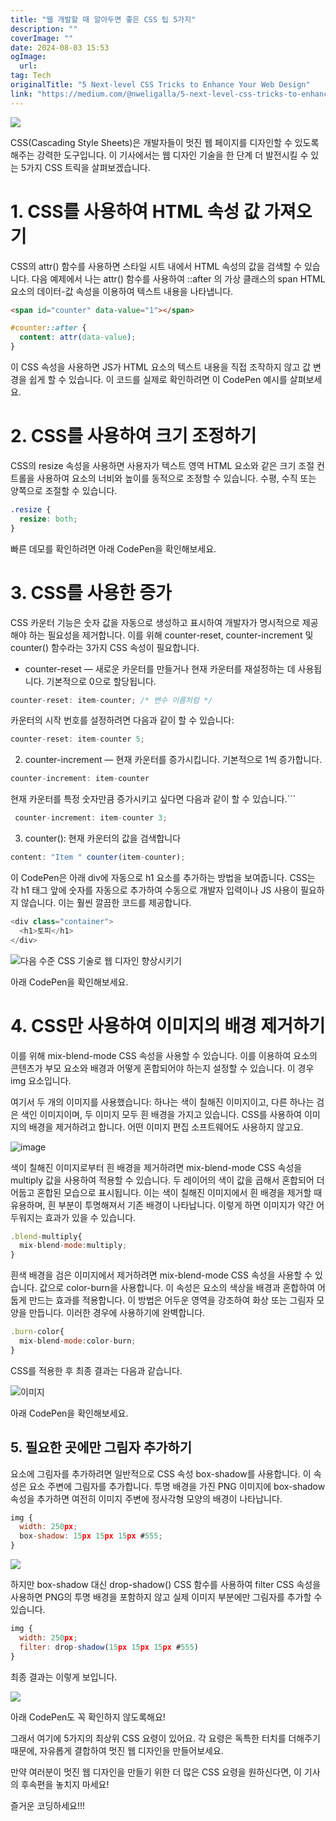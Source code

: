 ```yaml
---
title: "웹 개발할 때 알아두면 좋은 CSS 팁 5가지"
description: ""
coverImage: ""
date: 2024-08-03 15:53
ogImage: 
  url: 
tag: Tech
originalTitle: "5 Next-level CSS Tricks to Enhance Your Web Design"
link: "https://medium.com/@nweligalla/5-next-level-css-tricks-to-enhance-your-web-design-e379b52c8f25"
---
```




<img src="/assets/img/5Next-levelCSSTrickstoEnhanceYourWebDesign_0.png" />

CSS(Cascading Style Sheets)은 개발자들이 멋진 웹 페이지를 디자인할 수 있도록 해주는 강력한 도구입니다. 이 기사에서는 웹 디자인 기술을 한 단계 더 발전시킬 수 있는 5가지 CSS 트릭을 살펴보겠습니다.

# 1. CSS를 사용하여 HTML 속성 값 가져오기

CSS의 attr() 함수를 사용하면 스타일 시트 내에서 HTML 속성의 값을 검색할 수 있습니다. 다음 예제에서 나는 attr() 함수를 사용하여 ::after 의 가상 클래스의 span HTML 요소의 데이터-값 속성을 이용하여 텍스트 내용을 나타냅니다.

<div class="content-ad"></div>

```html
<span id="counter" data-value="1"></span>
```

```css
#counter::after {
  content: attr(data-value);
}
```

이 CSS 속성을 사용하면 JS가 HTML 요소의 텍스트 내용을 직접 조작하지 않고 값 변경을 쉽게 할 수 있습니다. 이 코드를 실제로 확인하려면 이 CodePen 예시를 살펴보세요.

# 2. CSS를 사용하여 크기 조정하기

<div class="content-ad"></div>

CSS의 resize 속성을 사용하면 사용자가 텍스트 영역 HTML 요소와 같은 크기 조절 컨트롤을 사용하여 요소의 너비와 높이를 동적으로 조정할 수 있습니다. 수평, 수직 또는 양쪽으로 조절할 수 있습니다.

```css
.resize {
  resize: both;
}
```

빠른 데모를 확인하려면 아래 CodePen을 확인해보세요.

# 3. CSS를 사용한 증가

<div class="content-ad"></div>

CSS 카운터 기능은 숫자 값을 자동으로 생성하고 표시하여 개발자가 명시적으로 제공해야 하는 필요성을 제거합니다. 이를 위해 counter-reset, counter-increment 및 counter() 함수라는 3가지 CSS 속성이 필요합니다.

- counter-reset — 새로운 카운터를 만들거나 현재 카운터를 재설정하는 데 사용됩니다. 기본적으로 0으로 할당됩니다.

```js
counter-reset: item-counter; /* 변수 이름처럼 */
```

카운터의 시작 번호를 설정하려면 다음과 같이 할 수 있습니다:

<div class="content-ad"></div>

```js
counter-reset: item-counter 5;
```

2. counter-increment — 현재 카운터를 증가시킵니다. 기본적으로 1씩 증가합니다.

```js
counter-increment: item-counter
```

현재 카운터를 특정 숫자만큼 증가시키고 싶다면 다음과 같이 할 수 있습니다.```

<div class="content-ad"></div>

```js
 counter-increment: item-counter 3;
```

3. counter(): 현재 카운터의 값을 검색합니다

```js
content: "Item " counter(item-counter);
```

이 CodePen은 아래 div에 자동으로 h1 요소를 추가하는 방법을 보여줍니다. CSS는 각 h1 태그 앞에 숫자를 자동으로 추가하여 수동으로 개발자 입력이나 JS 사용이 필요하지 않습니다. 이는 훨씬 깔끔한 코드를 제공합니다.

<div class="content-ad"></div>

```js
<div class="container">
  <h1>토피</h1>
</div>
```

![다음 수준 CSS 기술로 웹 디자인 향상시키기](/assets/img/5Next-levelCSSTrickstoEnhanceYourWebDesign_1.png)

아래 CodePen을 확인해보세요.

# 4. CSS만 사용하여 이미지의 배경 제거하기

<div class="content-ad"></div>

이를 위해 mix-blend-mode CSS 속성을 사용할 수 있습니다. 이를 이용하여 요소의 콘텐츠가 부모 요소와 배경과 어떻게 혼합되어야 하는지 설정할 수 있습니다. 이 경우 img 요소입니다.

여기서 두 개의 이미지를 사용했습니다: 하나는 색이 칠해진 이미지이고, 다른 하나는 검은 색인 이미지이며, 두 이미지 모두 흰 배경을 가지고 있습니다. CSS를 사용하여 이미지의 배경을 제거하려고 합니다. 어떤 이미지 편집 소프트웨어도 사용하지 않고요.

![image](/assets/img/5Next-levelCSSTrickstoEnhanceYourWebDesign_2.png)

색이 칠해진 이미지로부터 흰 배경을 제거하려면 mix-blend-mode CSS 속성을 multiply 값을 사용하여 적용할 수 있습니다. 두 레이어의 색이 값을 곱해서 혼합되어 더 어둡고 혼합된 모습으로 표시됩니다. 이는 색이 칠해진 이미지에서 흰 배경을 제거할 때 유용하며, 흰 부분이 투명해져서 기존 배경이 나타납니다. 이렇게 하면 이미지가 약간 어두워지는 효과가 있을 수 있습니다.

<div class="content-ad"></div>

```js
.blend-multiply{
  mix-blend-mode:multiply;
}
```

흰색 배경을 검은 이미지에서 제거하려면 mix-blend-mode CSS 속성을 사용할 수 있습니다. 값으로 color-burn을 사용합니다. 이 속성은 요소의 색상을 배경과 혼합하여 어둡게 만드는 효과를 적용합니다. 이 방법은 어두운 영역을 강조하여 화상 또는 그림자 모양을 만듭니다. 이러한 경우에 사용하기에 완벽합니다.

```js
.burn-color{
  mix-blend-mode:color-burn;
}
```

CSS를 적용한 후 최종 결과는 다음과 같습니다.

<div class="content-ad"></div>

![이미지](/assets/img/5Next-levelCSSTrickstoEnhanceYourWebDesign_3.png)

아래 CodePen을 확인해보세요.

## 5. 필요한 곳에만 그림자 추가하기

요소에 그림자를 추가하려면 일반적으로 CSS 속성 box-shadow를 사용합니다. 이 속성은 요소 주변에 그림자를 추가합니다. 투명 배경을 가진 PNG 이미지에 box-shadow 속성을 추가하면 여전히 이미지 주변에 정사각형 모양의 배경이 나타납니다.

<div class="content-ad"></div>

```js
img {
  width: 250px;
  box-shadow: 15px 15px 15px #555;
}
```

<img src="/assets/img/5Next-levelCSSTrickstoEnhanceYourWebDesign_4.png" />

하지만 box-shadow 대신 drop-shadow() CSS 함수를 사용하여 filter CSS 속성을 사용하면 PNG의 투명 배경을 포함하지 않고 실제 이미지 부분에만 그림자를 추가할 수 있습니다.

```js
img {
  width: 250px;
  filter: drop-shadow(15px 15px 15px #555)
}
```

<div class="content-ad"></div>

최종 결과는 이렇게 보입니다.

<img src="/assets/img/5Next-levelCSSTrickstoEnhanceYourWebDesign_5.png" />

아래 CodePen도 꼭 확인하지 않도록해요!

그래서 여기에 5가지의 최상위 CSS 요령이 있어요. 각 요령은 독특한 터치를 더해주기 때문에, 자유롭게 결합하여 멋진 웹 디자인을 만들어보세요.

<div class="content-ad"></div>

만약 여러분이 멋진 웹 디자인을 만들기 위한 더 많은 CSS 요령을 원하신다면, 이 기사의 후속편을 놓치지 마세요!

즐거운 코딩하세요!!!
